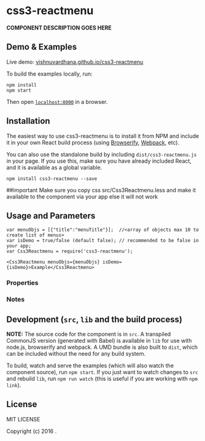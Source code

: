 # css3-reactmenu

__COMPONENT DESCRIPTION GOES HERE__


## Demo & Examples

Live demo: [vishnuvardhana.github.io/css3-reactmenu](http://vishnuvardhana.github.io/css3-reactmenu/)

To build the examples locally, run:

```
npm install
npm start
```

Then open [`localhost:8000`](http://localhost:8000) in a browser.


## Installation

The easiest way to use css3-reactmenu is to install it from NPM and include it in your own React build process (using [Browserify](http://browserify.org), [Webpack](http://webpack.github.io/), etc).

You can also use the standalone build by including `dist/css3-reactmenu.js` in your page. If you use this, make sure you have already included React, and it is available as a global variable.

```
npm install css3-reactmenu --save
```


##important
Make sure you copy  css src/Css3Reactmenu.less and make it available to the component via your app else it will not work

## Usage and Parameters



```
var menuObjs = [{"title":"menuTitle"}];  //<array of objects max 10 to create list of menus>
var isDemo = true/false (default false); // recommended to be false in your app;
var Css3Reactmenu = require('css3-reactmenu');

<Css3Reactmenu menuObjs={menuObjs} isDemo={isDemo}>Example</Css3Reactmenu>
```

### Properties



### Notes




## Development (`src`, `lib` and the build process)

**NOTE:** The source code for the component is in `src`. A transpiled CommonJS version (generated with Babel) is available in `lib` for use with node.js, browserify and webpack. A UMD bundle is also built to `dist`, which can be included without the need for any build system.

To build, watch and serve the examples (which will also watch the component source), run `npm start`. If you just want to watch changes to `src` and rebuild `lib`, run `npm run watch` (this is useful if you are working with `npm link`).

## License

MIT LICENSE

Copyright (c) 2016 .
